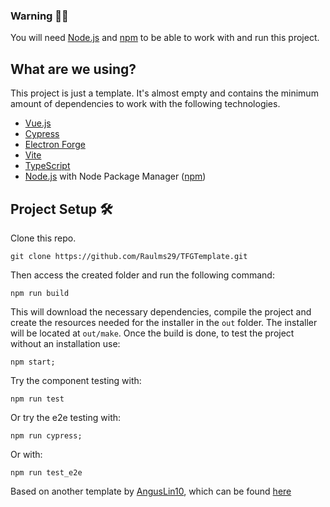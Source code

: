### Warning 🚧🚧
You will need [Node.js](https://nodejs.org/en) and [npm](https://www.npmjs.com/) to be able to work with and run this project.
## What are we using?
This project is just a template. It's almost empty and contains the minimum amount of dependencies to work with the following technologies.
- [Vue.js](https://vuejs.org/)
- [Cypress](https://www.cypress.io/)
- [Electron Forge](https://www.electronforge.io/)
- [Vite](https://vite.dev/)
- [TypeScript](https://www.typescriptlang.org/)
- [Node.js](https://nodejs.org/en) with Node Package Manager ([npm](https://www.npmjs.com/))
## Project Setup 🛠️
Clone this repo.
```
git clone https://github.com/Raulms29/TFGTemplate.git
```
Then access the created folder and run the following command:
```
npm run build
```
This will download the necessary dependencies, compile the project and create the resources needed for the installer in the `out` folder. The installer will be located at `out/make`.
Once the build is done, to test the project without an installation use:
```
npm start;
```
Try the component testing with:
```
npm run test
```
Or try the e2e testing with:
```
npm run cypress;
```
Or with:
```
npm run test_e2e
```

Based on another template by [AngusLin10](https://github.com/AngusLin10), which can be found [here](https://github.com/AngusLin10/electron-forge-vite-ts-vue/)